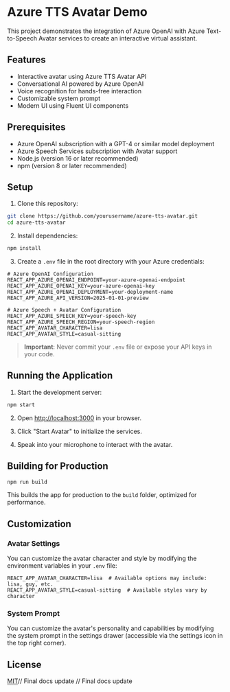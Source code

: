 # Azure TTS Avatar Demo

This project demonstrates the integration of Azure OpenAI with Azure Text-to-Speech Avatar services to create an interactive virtual assistant.

## Features

- Interactive avatar using Azure TTS Avatar API
- Conversational AI powered by Azure OpenAI
- Voice recognition for hands-free interaction
- Customizable system prompt
- Modern UI using Fluent UI components

## Prerequisites

- Azure OpenAI subscription with a GPT-4 or similar model deployment
- Azure Speech Services subscription with Avatar support
- Node.js (version 16 or later recommended)
- npm (version 8 or later recommended)

## Setup

1. Clone this repository:
```bash
git clone https://github.com/yourusername/azure-tts-avatar.git
cd azure-tts-avatar
```

2. Install dependencies:
```bash
npm install
```

3. Create a `.env` file in the root directory with your Azure credentials:
```
# Azure OpenAI Configuration
REACT_APP_AZURE_OPENAI_ENDPOINT=your-azure-openai-endpoint
REACT_APP_AZURE_OPENAI_KEY=your-azure-openai-key
REACT_APP_AZURE_OPENAI_DEPLOYMENT=your-deployment-name
REACT_APP_AZURE_API_VERSION=2025-01-01-preview

# Azure Speech + Avatar Configuration
REACT_APP_AZURE_SPEECH_KEY=your-speech-key
REACT_APP_AZURE_SPEECH_REGION=your-speech-region
REACT_APP_AVATAR_CHARACTER=lisa
REACT_APP_AVATAR_STYLE=casual-sitting
```

> **Important**: Never commit your `.env` file or expose your API keys in your code.

## Running the Application

1. Start the development server:
```bash
npm start
```

2. Open [http://localhost:3000](http://localhost:3000) in your browser.

3. Click "Start Avatar" to initialize the services.

4. Speak into your microphone to interact with the avatar.

## Building for Production

```bash
npm run build
```

This builds the app for production to the `build` folder, optimized for performance.

## Customization

### Avatar Settings

You can customize the avatar character and style by modifying the environment variables in your `.env` file:

```
REACT_APP_AVATAR_CHARACTER=lisa  # Available options may include: lisa, guy, etc.
REACT_APP_AVATAR_STYLE=casual-sitting  # Available styles vary by character
```

### System Prompt

You can customize the avatar's personality and capabilities by modifying the system prompt in the settings drawer (accessible via the settings icon in the top right corner).

## License

[MIT](https://choosealicense.com/licenses/mit/)// Final docs update
// Final docs update
